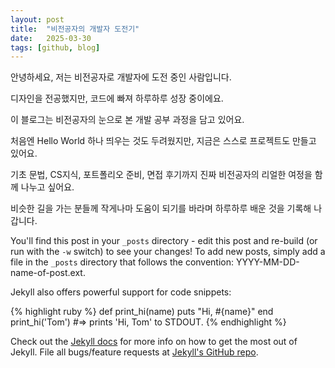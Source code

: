 ```yaml
---
layout: post
title:  "비전공자의 개발자 도전기"
date:   2025-03-30
tags: [github, blog]
---
```


안녕하세요, 저는 비전공자로 개발자에 도전 중인 사람입니다.

디자인을 전공했지만, 코드에 빠져 하루하루 성장 중이에요.

이 블로그는 비전공자의 눈으로 본 개발 공부 과정을 담고 있어요.

처음엔 Hello World 하나 띄우는 것도 두려웠지만, 지금은 스스로 프로젝트도 만들고 있어요.

기초 문법, CS지식, 포트폴리오 준비, 면접 후기까지 진짜 비전공자의 리얼한 여정을 함께 나누고 싶어요.

비슷한 길을 가는 분들께 작게나마 도움이 되기를 바라며 하루하루 배운 것을 기록해 나갑니다.


You'll find this post in your `_posts` directory - edit this post and re-build (or run with the `-w` switch) to see your changes!
To add new posts, simply add a file in the `_posts` directory that follows the convention: YYYY-MM-DD-name-of-post.ext.

Jekyll also offers powerful support for code snippets:

{% highlight ruby %}
def print_hi(name)
  puts "Hi, #{name}"
end
print_hi('Tom')
#=> prints 'Hi, Tom' to STDOUT.
{% endhighlight %}

Check out the [Jekyll docs][jekyll] for more info on how to get the most out of Jekyll. File all bugs/feature requests at [Jekyll's GitHub repo][jekyll-gh].

[jekyll]:    http://jekyllrb.com
[jekyll-gh]: https://github.com/mojombo/jekyll
